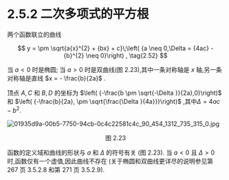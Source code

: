 # 2.5.2 二次多项式的平方根

两个函数联立的曲线

$$
y =  \pm  \sqrt{a{x}^{2} + {bx} + c}\;\left( {a \neq  0,\Delta  = {4ac} - {b}^{2} \neq  0}\right) , \tag{2.52}
$$

当 $a < 0$ 时是椭圆; 当 $a > 0$ 时是双曲线(图 2.23),其中一条对称轴是 $x$ 轴,另一条对称轴是直线 $x =  - \frac{b}{2a}$ .

顶点 $A, C$ 和 $B, D$ 的坐标为 $\left( {-\frac{b \pm  \sqrt{-\Delta }}{2a},0}\right)$ 和 $\left( {-\frac{b}{2a}, \pm  \sqrt{\frac{\Delta }{4a}}}\right)$ ,其中$\Delta  = {4ac} - {b}^{2}.$

![01935d9a-00b5-7750-94cb-0c4c22581c4c_90_454_1312_735_315_0.jpg](/images/01935d9a-00b5-7750-94cb-0c4c22581c4c_90_454_1312_735_315_0.jpg)

<center>图 2.23</center>

函数的定义域和曲线的形状与 $a$ 和 $\Delta$ 的符号有关 (图 2.23). 当 $a < 0$ 且 $\Delta  > 0$ 时,函数仅有一个虚值,因此曲线不存在 (关于椭圆和双曲线更详尽的说明参见第 267 页 3.5.2.8 和第 271 页 3.5.2.9).
